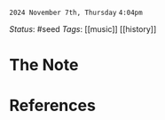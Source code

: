 `2024 November 7th, Thursday`
`4:04pm`

*Status*:  #seed
*Tags*:  [[music]] [[history]]

# The Note




# References